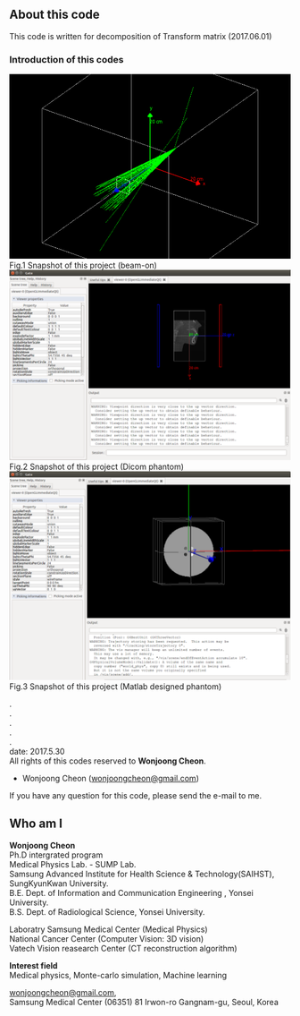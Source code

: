 ## About this code  
This code is written for decomposition of Transform matrix (2017.06.01)

         
### Introduction of this codes    
<img src = https://github.com/wjcheon/education_CTexample_wjcheon_Gate/blob/master/BeamOn.png />  
Fig.1 Snapshot of this project (beam-on)     

  
<img src = https://github.com/wjcheon/education_CTexample_wjcheon_Gate/blob/master/DicomPhantom.png />  
Fig.2 Snapshot of this project (Dicom phantom)     


<img src = https://github.com/wjcheon/education_CTexample_wjcheon_Gate/blob/master/CylindericalPhantom_Matlab.png />  
Fig.3 Snapshot of this project (Matlab designed phantom)     



  
.  
.  
.  
.  
.  
date: 2017.5.30   
All rights of this codes reserved to **Wonjoong Cheon**.  
 - Wonjoong Cheon (wonjoongcheon@gmail.com)  

If you have any question for this code, please send the e-mail to me.  
  
  
    
## Who am I 
**Wonjoong Cheon**  
Ph.D intergrated program  
Medical Physics Lab. - SUMP Lab.  
Samsung Advanced Institute for Health Science & Technology(SAIHST), SungKyunKwan University.  
B.E. Dept. of Information and Communication Engineering , Yonsei University.  
B.S. Dept. of Radiological Science, Yonsei University.  

Laboratry
Samsung Medical Center (Medical Physics)  
National Cancer Center (Computer Vision: 3D vision)  
Vatech Vision reasearch Center (CT reconstruction algorithm)  

**Interest field**  
Medical physics, Monte-carlo simulation, Machine learning  

wonjoongcheon@gmail.com,   
Samsung Medical Center (06351) 81 Irwon-ro Gangnam-gu, Seoul, Korea  
